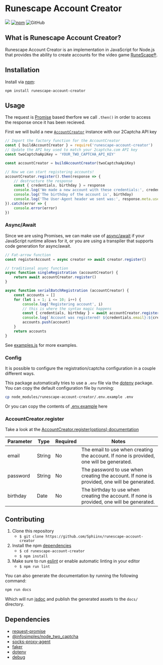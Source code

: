 # Runescape Account Creator

![](https://discordapp.com/api/guilds/173837867976622082/widget.png?style=shield) [![npm](https://img.shields.io/npm/v/runescape-account-creator.svg?style=flat-square)](https://www.npmjs.com/package/runescape-account-creator) ![GitHub](https://img.shields.io/github/license/sphiinx/runescape-account-creator.svg?style=flat-square) 

## What is Runescape Account Creator?
Runescape Account Creator is an implementation in JavaScript for Node.js that provides the ability to create accounts for the video game [RuneScape®](https://runescape.com/).

## Installation
Install via [npm](https://www.npmjs.com/package/runescape-account-creator):
```
npm install runescape-account-creator
```

## Usage

The request is [Promise](https://evie.gitbook.io/js/promises) based therfore we
call `.then()` in order to access the response once it has been recieved.

First we will build a new [`AccountCreator`](src/runescape/AccountCreator.js) instance with our 2Captcha API key

```js
// Import the factory function for the AccountCreator
const { buildAccountCreator } = require('runescape-account-creator')
// Update the API key used to match your 2captcha.com API key
const twoCaptchaApiKey = 'YOUR_TWO_CAPTCHA_API_KEY'

const accountCreator = buildAccountCreator(twoCaptchaApiKey)

// Now we can start registering accounts!
accountCreator.register().then(response => {
    // destructure the response
    const { credentials, birthday } = response
    console.log('We made a new account with these credentials:', credentials)
    console.log('The birthday of the account is', birthday)
    console.log('The User-Agent header we sent was:', response.meta.userAgent)
}).catch(error => {
    console.error(error)
})
```

### Async/Await

Since we are using Promises, we can make use of
[async/await](https://javascript.info/async-await) if your JavaScript runtime
allows for it, or you are using a transpiler that supports code generation
for async/await.

```js
// Fat-arrow function
const registerAccount = async creator => await creator.register()

// traditional async function
async function singleRegistration (accountCreator) {
    return await accountCreator.register()
}

async function serialBatchRegistration (accountCreator) {
    const accounts = []
    for (let i = 1; i <= 10; i++) {
        console.log('Registering account', i)
        // this is where the syntax magic happens
        const { credentials, birthday } = await accountCreator.register()
        console.log(`Account was registered! ${credentials.email}:${credentials.password} with birthday ${birthday}`)
        accounts.push(account)
    }
    return accounts
}
```

See [examples.js](examples/examples.js) for more examples.

### Config

It is possible to configure the registration/captcha configuration in a couple different ways.

This package automatically tries to use a `.env` file via the
[dotenv](https://www.npmjs.com/package/dotenv) package. You can copy the
default configuration file by running:

```bash
cp node_modules/runescape-account-creator/.env.example .env
```

Or you can copy the contents of [.env.example](.env.example) here

### AccountCreator.register

Take a look at the [AccountCreator.register(options) documentation](https://account-creator.runetek.io/accountcreator#register)

|Parameter|Type|Required|Notes|
|---|---|---|---|
|email|String|No|The email to use when creating the account. If none is provided, one will be generated.|
|password|String|No|The password to use when creating the account. If none is provided, one will be generated.|
|birthday|Date|No|The birthday to use when creating the account. If none is provided, one will be generated.|

## Contributing

1. Clone this repository
    - `$ git clone https://github.com/Sphiinx/runescape-account-creator`
2. Install the npm [dependencies](#Dependencies)
    - `$ cd runescape-account-creator`
    - `$ npm install`
3. Make sure to run [eslint](https://eslint.org/) or enable automatic linting in your editor
    - `$ npm run lint`

You can also generate the documentation by running the following command:

```bash
npm run docs
```

Which will run [jsdoc](https://github.com/jsdoc/jsdoc) and publish the generated assets to the `docs/` directory.

## Dependencies
- [request-promise](https://www.npmjs.com/package/request-promise)
- [@infosimples/node_two_captcha](https://www.npmjs.com/package/@infosimples/node_two_captcha)
- [socks-proxy-agent](https://www.npmjs.com/package/socks-proxy-agent)
- [faker](https://www.npmjs.com/package/faker)
- [dotenv](https://www.npmjs.com/package/dotenv)
- [debug](https://www.npmjs.com/package/debug)
